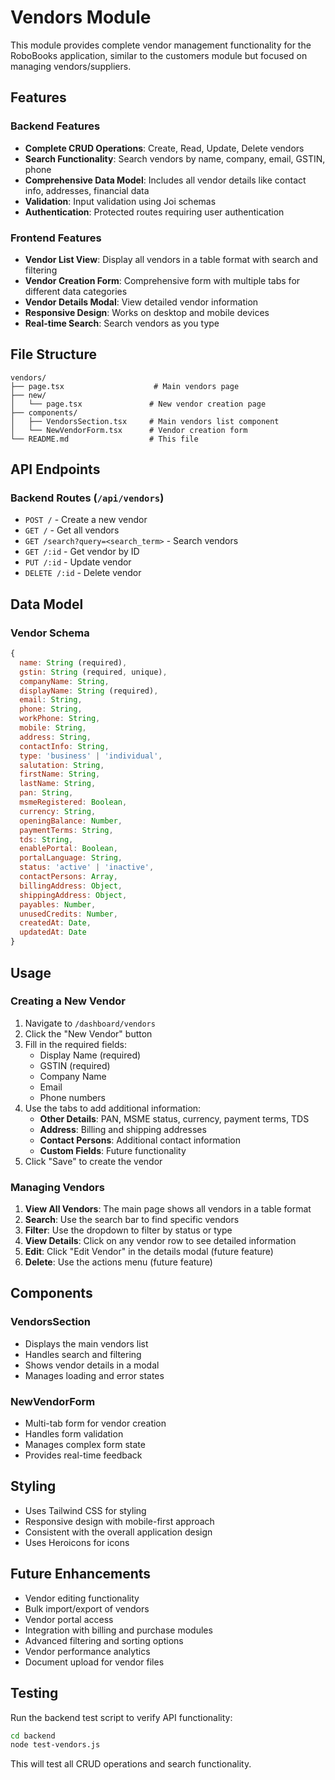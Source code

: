 # Vendors Module

This module provides complete vendor management functionality for the RoboBooks application, similar to the customers module but focused on managing vendors/suppliers.

## Features

### Backend Features

- **Complete CRUD Operations**: Create, Read, Update, Delete vendors
- **Search Functionality**: Search vendors by name, company, email, GSTIN, phone
- **Comprehensive Data Model**: Includes all vendor details like contact info, addresses, financial data
- **Validation**: Input validation using Joi schemas
- **Authentication**: Protected routes requiring user authentication

### Frontend Features

- **Vendor List View**: Display all vendors in a table format with search and filtering
- **Vendor Creation Form**: Comprehensive form with multiple tabs for different data categories
- **Vendor Details Modal**: View detailed vendor information
- **Responsive Design**: Works on desktop and mobile devices
- **Real-time Search**: Search vendors as you type

## File Structure

```
vendors/
├── page.tsx                    # Main vendors page
├── new/
│   └── page.tsx               # New vendor creation page
├── components/
│   ├── VendorsSection.tsx     # Main vendors list component
│   └── NewVendorForm.tsx      # Vendor creation form
└── README.md                  # This file
```

## API Endpoints

### Backend Routes (`/api/vendors`)

- `POST /` - Create a new vendor
- `GET /` - Get all vendors
- `GET /search?query=<search_term>` - Search vendors
- `GET /:id` - Get vendor by ID
- `PUT /:id` - Update vendor
- `DELETE /:id` - Delete vendor

## Data Model

### Vendor Schema

```javascript
{
  name: String (required),
  gstin: String (required, unique),
  companyName: String,
  displayName: String (required),
  email: String,
  phone: String,
  workPhone: String,
  mobile: String,
  address: String,
  contactInfo: String,
  type: 'business' | 'individual',
  salutation: String,
  firstName: String,
  lastName: String,
  pan: String,
  msmeRegistered: Boolean,
  currency: String,
  openingBalance: Number,
  paymentTerms: String,
  tds: String,
  enablePortal: Boolean,
  portalLanguage: String,
  status: 'active' | 'inactive',
  contactPersons: Array,
  billingAddress: Object,
  shippingAddress: Object,
  payables: Number,
  unusedCredits: Number,
  createdAt: Date,
  updatedAt: Date
}
```

## Usage

### Creating a New Vendor

1. Navigate to `/dashboard/vendors`
2. Click the "New Vendor" button
3. Fill in the required fields:
   - Display Name (required)
   - GSTIN (required)
   - Company Name
   - Email
   - Phone numbers
4. Use the tabs to add additional information:
   - **Other Details**: PAN, MSME status, currency, payment terms, TDS
   - **Address**: Billing and shipping addresses
   - **Contact Persons**: Additional contact information
   - **Custom Fields**: Future functionality
5. Click "Save" to create the vendor

### Managing Vendors

1. **View All Vendors**: The main page shows all vendors in a table format
2. **Search**: Use the search bar to find specific vendors
3. **Filter**: Use the dropdown to filter by status or type
4. **View Details**: Click on any vendor row to see detailed information
5. **Edit**: Click "Edit Vendor" in the details modal (future feature)
6. **Delete**: Use the actions menu (future feature)

## Components

### VendorsSection

- Displays the main vendors list
- Handles search and filtering
- Shows vendor details in a modal
- Manages loading and error states

### NewVendorForm

- Multi-tab form for vendor creation
- Handles form validation
- Manages complex form state
- Provides real-time feedback

## Styling

- Uses Tailwind CSS for styling
- Responsive design with mobile-first approach
- Consistent with the overall application design
- Uses Heroicons for icons

## Future Enhancements

- Vendor editing functionality
- Bulk import/export of vendors
- Vendor portal access
- Integration with billing and purchase modules
- Advanced filtering and sorting options
- Vendor performance analytics
- Document upload for vendor files

## Testing

Run the backend test script to verify API functionality:

```bash
cd backend
node test-vendors.js
```

This will test all CRUD operations and search functionality.
